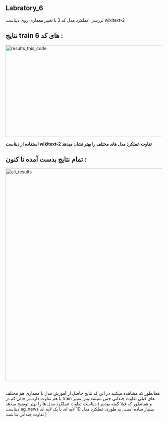 ## Labratory_6

بررسی عملکرد مدل کد 3 با تغییر معماری روی دیتاست wikitext-2

## نتایج train های کد 6 :

<img width="1433" height="297" alt="results_this_code" src="https://github.com/user-attachments/assets/264cc3de-e835-41e2-a306-7d6f15a14278" />


__استفاده از دیتاست wikitext-2 تفاوت عملکرد مدل های مختلف را بهتر نشان میدهد__
## تمام نتایج بدست آمده تا کنون :

<img width="1123" height="687" alt="all_results" src="https://github.com/user-attachments/assets/165d20af-8b10-45c6-b0fc-8146ad6d2a85" />





##
همانطور که مشاهده میکنید در این کد نتایج حاصل از آموزش مدل با معماری هم مختلف با هم تفاوت دارد.در حالی که در train های قبلی تفاوت چندانی حس نمیشد.پس تغییر دیتاست تفاوت عملکرد مدل ها را بهتر توضیح میدهد.( و همانطور که قبلا گفته بودیم دیتاست ag_news بسیار ساده است, به طوری عملکرد مدل 10 لایه ای با یک لایه ای تفاوت چندانی نداشت )
